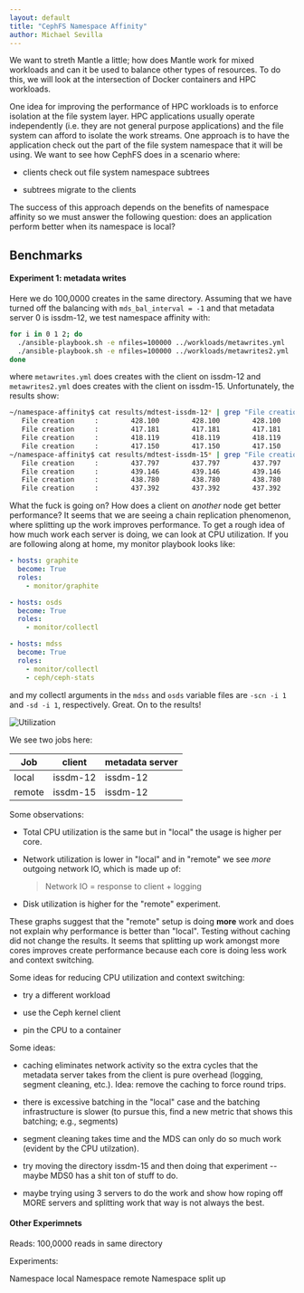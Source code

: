 ```yaml
---
layout: default
title: "CephFS Namespace Affinity"
author: Michael Sevilla
---
```


We want to streth Mantle a little; how does Mantle work for mixed workloads and
can it be used to balance other types of resources. To do this, we will look at
the intersection of Docker containers and HPC workloads.

One idea for improving the performance of HPC workloads is to enforce isolation
at the file system layer. HPC applications usually operate independently (i.e.
they are not general purpose applications) and the file system can afford to
isolate the work streams. One approach is to have the application check out the
part of the file system namespace that it will be using. We want to see how
CephFS does in a scenario where:

- clients check out file system namespace subtrees

- subtrees migrate to the clients

The success of this approach depends on the benefits of namespace affinity so
we must answer the following question: does an application perform better when
its namespace is local?

## Benchmarks

#### Experiment 1: metadata writes

Here we do 100,0000 creates in the same directory. Assuming that we have turned
off the balancing with `mds_bal_interval = -1` and that metadata server 0 is
issdm-12, we test namespace affinity with:

```bash
for i in 0 1 2; do 
  ./ansible-playbook.sh -e nfiles=100000 ../workloads/metawrites.yml
  ./ansible-playbook.sh -e nfiles=100000 ../workloads/metawrites2.yml
done
```

where `metawrites.yml` does creates with the client on issdm-12 and
`metawrites2.yml` does creates with the client on issdm-15. Unfortunately, the
results show:

```bash
~/namespace-affinity$ cat results/mdtest-issdm-12* | grep "File creation"
   File creation     :        428.100        428.100        428.100          0.000
   File creation     :        417.181        417.181        417.181          0.000
   File creation     :        418.119        418.119        418.119          0.000
   File creation     :        417.150        417.150        417.150          0.000
~/namespace-affinity$ cat results/mdtest-issdm-15* | grep "File creation"
   File creation     :        437.797        437.797        437.797          0.000
   File creation     :        439.146        439.146        439.146          0.000
   File creation     :        438.780        438.780        438.780          0.000
   File creation     :        437.392        437.392        437.392          0.000
```

What the fuck is going on? How does a client on *another* node get better
performance? It seems that we are seeing a chain replication phenomenon, where
splitting up the work improves performance. To get a rough idea of how much
work each server is doing, we can look at CPU utilization. If you are following
along at home, my monitor playbook looks like:

```yaml
- hosts: graphite
  become: True
  roles: 
    - monitor/graphite

- hosts: osds
  become: True
  roles:
    - monitor/collectl

- hosts: mdss
  become: True
  roles:
    - monitor/collectl
    - ceph/ceph-stats
```

and my collectl arguments in the `mdss` and `osds` variable files are
`-scn -i 1` and `-sd -i 1`, respectively. Great. On to the results!

![Utilization](/images/posts/namespace-affinity-utilization.png)

We see two jobs here:

Job    | client   | metadata server
-------|----------|----------------
local  | issdm-12 | issdm-12
remote | issdm-15 | issdm-12

Some observations:

- Total CPU utilization is the same but in "local" the usage is higher per
  core.

- Network utilization is lower in "local" and in "remote" we see *more*
  outgoing network IO, which is made up of:
 
  > Network IO = response to client + logging

- Disk utilization is higher for the "remote" experiment.

These graphs suggest that the "remote" setup is doing **more** work and does
not explain why performance is better than "local". Testing without caching did
not change the results. It seems that splitting up work amongst more cores
improves create performance because each core is doing less work and context
switching.

Some ideas for reducing CPU utilization and context switching:

- try a different workload

- use the Ceph kernel client

- pin the CPU to a container

Some ideas:

- caching eliminates network activity so the extra cycles that the metadata
  server takes from the client is pure overhead (logging, segment cleaning, etc.).
  Idea: remove the caching to force round trips.

- there is excessive batching in the "local" case and the batching
  infrastructure is slower (to pursue this, find a new metric that shows this
  batching; e.g., segments)

- segment cleaning takes time and the MDS can only do so much work (evident by
  the CPU utilzation). 

- try moving the directory issdm-15 and then doing that experiment -- maybe
  MDS0 has a shit ton of stuff to do.

- maybe trying using 3 servers to do the work and show how roping off MORE
  servers and splitting work that way is not always the best.














#### Other Experimnets

Reads: 100,0000 reads in same directory

Experiments:

Namespace local
Namespace remote
Namespace split up



